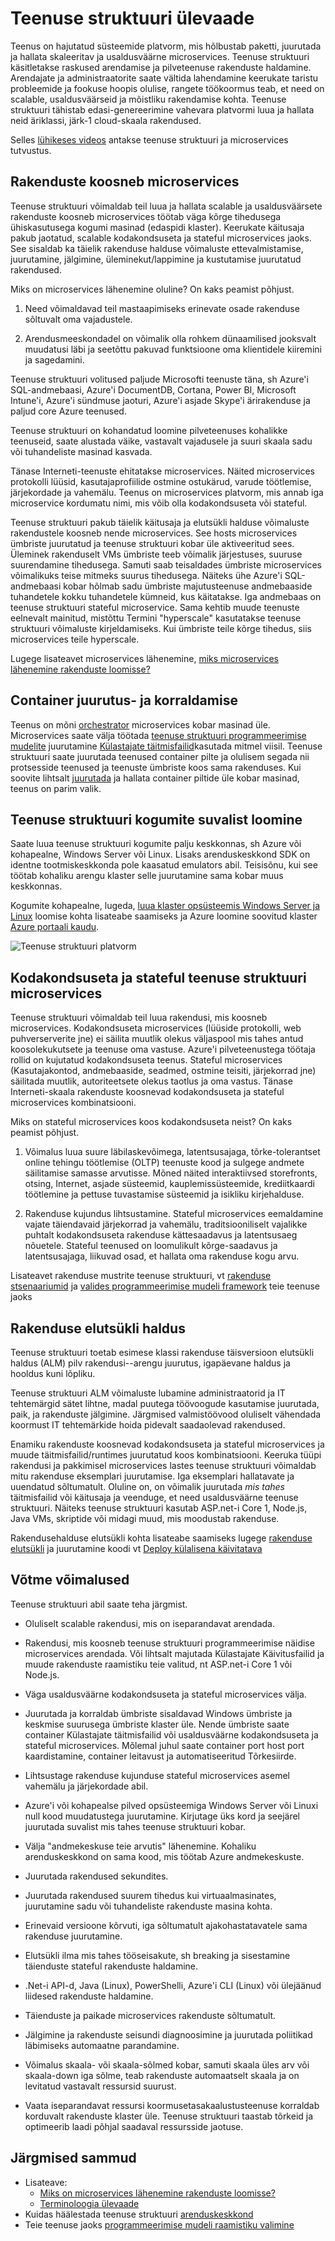 <properties
   pageTitle="Teenuse struktuuri ülevaade | Microsoft Azure'i"
   description="Teenuse struktuuri, kui palju microservices skaala ja paindlikkuse koosnevad rakenduste ülevaade. Teenus on hajutatud süsteemide platvormi kasutatakse koostamiseks scalable, usaldusväärseid ja hõlpsasti hallatava taotlused pilveteenuses"
   services="service-fabric"
   documentationCenter=".net"
   authors="msfussell"
   manager="timlt"
   editor="masnider"/>

<tags
   ms.service="service-fabric"
   ms.devlang="dotnet"
   ms.topic="article"
   ms.tgt_pltfrm="NA"
   ms.workload="NA"
   ms.date="10/22/2016"
   ms.author="mfussell"/>

# <a name="overview-of-service-fabric"></a>Teenuse struktuuri ülevaade
Teenus on hajutatud süsteemide platvorm, mis hõlbustab paketti, juurutada ja hallata skaleeritav ja usaldusväärne microservices. Teenuse struktuuri käsitletakse raskused arendamise ja pilveteenuse rakenduste haldamine. Arendajate ja administraatorite saate vältida lahendamine keerukate taristu probleemide ja fookuse hoopis olulise, rangete töökoormus teab, et need on scalable, usaldusväärseid ja mõistliku rakendamise kohta. Teenuse struktuuri tähistab edasi-genereerimine vahevara platvormi luua ja hallata neid äriklassi, järk-1 cloud-skaala rakendused.

Selles [lühikeses videos](https://aka.ms/servicefabricvideo) antakse teenuse struktuuri ja microservices tutvustus.


## <a name="applications-composed-of-microservices"></a>Rakenduste koosneb microservices
Teenuse struktuuri võimaldab teil luua ja hallata scalable ja usaldusväärsete rakenduste koosneb microservices töötab väga kõrge tihedusega ühiskasutusega kogumi masinad (edaspidi klaster). Keerukate käitusaja pakub jaotatud, scalable kodakondsuseta ja stateful microservices jaoks. See sisaldab ka täielik rakenduse halduse võimaluste ettevalmistamise, juurutamine, jälgimine, üleminekut/lappimine ja kustutamise juurutatud rakendused.

Miks on microservices lähenemine oluline? On kaks peamist põhjust.

1. Need võimaldavad teil mastaapimiseks erinevate osade rakenduse sõltuvalt oma vajadustele.

2. Arendusmeeskondadel on võimalik olla rohkem dünaamilised jooksvalt muudatusi läbi ja seetõttu pakuvad funktsioone oma klientidele kiiremini ja sagedamini.

Teenuse struktuuri volitused paljude Microsofti teenuste täna, sh Azure'i SQL-andmebaasi, Azure'i DocumentDB, Cortana, Power BI, Microsoft Intune'i, Azure'i sündmuse jaoturi, Azure'i asjade Skype'i ärirakenduse ja paljud core Azure teenused.

Teenuse struktuuri on kohandatud loomine pilveteenuses kohalikke teenuseid, saate alustada väike, vastavalt vajadusele ja suuri skaala sadu või tuhandeliste masinad kasvada.

Tänase Interneti-teenuste ehitatakse microservices. Näited microservices protokolli lüüsid, kasutajaprofiilide ostmine ostukärud, varude töötlemise, järjekordade ja vahemälu. Teenus on microservices platvorm, mis annab iga microservice kordumatu nimi, mis võib olla kodakondsuseta või stateful.

Teenuse struktuuri pakub täielik käitusaja ja elutsükli halduse võimaluste rakendustele koosneb nende microservices. See hosts microservices ümbriste juurutatud ja teenuse struktuuri kobar üle aktiveeritud sees. Üleminek rakenduselt VMs ümbriste teeb võimalik järjestuses, suuruse suurendamine tihedusega. Samuti saab teisaldades ümbriste microservices võimalikuks teise mitmeks suurus tihedusega. Näiteks ühe Azure'i SQL-andmebaasi kobar hõlmab sadu ümbriste majutusteenuse andmebaaside tuhandetele kokku tuhandetele kümneid, kus käitatakse. Iga andmebaas on teenuse struktuuri stateful microservice. Sama kehtib muude teenuste eelnevalt mainitud, mistõttu Termini "hyperscale" kasutatakse teenuse struktuuri võimaluste kirjeldamiseks. Kui ümbriste teile kõrge tihedus, siis microservices teile hyperscale.

Lugege lisateavet microservices lähenemine, [miks microservices lähenemine rakenduste loomisse?](service-fabric-overview-microservices.md)

## <a name="container-deployment-and-orchestration"></a>Container juurutus- ja korraldamise
Teenus on mõni [orchestrator](service-fabric-cluster-resource-manager-introduction.md) microservices kobar masinad üle. Microservices saate välja töötada [teenuse struktuuri programmeerimise mudelite](service-fabric-choose-framework.md) juurutamine [Külastajate täitmisfailid](service-fabric-deploy-existing-app.md)kasutada mitmel viisil. Teenuse struktuuri saate juurutada teenused container pilte ja olulisem segada nii protsesside teenused ja teenuste ümbriste koos sama rakenduses. Kui soovite lihtsalt [juurutada](service-fabric-containers-overview.md) ja hallata container piltide üle kobar masinad, teenus on parim valik.


## <a name="create-service-fabric-clusters-anywhere"></a>Teenuse struktuuri kogumite suvalist loomine
Saate luua teenuse struktuuri kogumite palju keskkonnas, sh Azure või kohapealne, Windows Server või Linux. Lisaks arenduskeskkond SDK on identne tootmiskeskkonda pole kaasatud emulators abil. Teisisõnu, kui see töötab kohaliku arengu klaster selle juurutamine sama kobar muus keskkonnas.

Kogumite kohapealne, lugeda, [luua klaster opsüsteemis Windows Server ja Linux](service-fabric-deploy-anywhere.md) loomise kohta lisateabe saamiseks ja Azure loomine soovitud klaster [Azure portaali kaudu](service-fabric-cluster-creation-via-portal.md).

![Teenuse struktuuri platvorm][Image1]

## <a name="stateless-and-stateful-service-fabric-microservices"></a>Kodakondsuseta ja stateful teenuse struktuuri microservices

Teenuse struktuuri võimaldab teil luua rakendusi, mis koosneb microservices. Kodakondsuseta microservices (lüüside protokolli, web puhverserverite jne) ei säilita muutlik olekus väljaspool mis tahes antud koosolekukutsete ja teenuse oma vastuse. Azure'i pilveteenustega töötaja rollid on kujutatud kodakondsuseta teenus. Stateful microservices (Kasutajakontod, andmebaaside, seadmed, ostmine teisiti, järjekorrad jne) säilitada muutlik, autoriteetsete olekus taotlus ja oma vastus. Tänase Interneti-skaala rakenduste koosnevad kodakondsuseta ja stateful microservices kombinatsiooni.

Miks on stateful microservices koos kodakondsuseta neist? On kaks peamist põhjust.

1. Võimalus luua suure läbilaskevõimega, latentsusajaga, tõrke-tolerantset online tehingu töötlemise (OLTP) teenuste kood ja sulgege andmete säilitamise samasse arvutisse. Mõned näited interaktiivsed storefronts, otsing, Internet, asjade süsteemid, kauplemissüsteemide, krediitkaardi töötlemine ja pettuse tuvastamise süsteemid ja isikliku kirjehalduse.

2. Rakenduse kujundus lihtsustamine. Stateful microservices eemaldamine vajate täiendavaid järjekorrad ja vahemälu, traditsiooniliselt vajalikke puhtalt kodakondsuseta rakenduse kättesaadavus ja latentsusaeg nõuetele. Stateful teenused on loomulikult kõrge-saadavus ja latentsusajaga, liikuvad osad, et hallata oma rakenduse kogu arvu.

Lisateavet rakenduse mustrite teenuse struktuuri, vt [rakenduse stsenaariumid](service-fabric-application-scenarios.md) ja [valides programmeerimise mudeli framework](service-fabric-choose-framework.md) teie teenuse jaoks

## <a name="application-lifecycle-management"></a>Rakenduse elutsükli haldus
Teenuse struktuuri toetab esimese klassi rakenduse täisversioon elutsükli haldus (ALM) pilv rakendusi--arengu juurutus, igapäevane haldus ja hooldus kuni lõpliku.

Teenuse struktuuri ALM võimaluste lubamine administraatorid ja IT tehtemärgid sätet lihtne, madal puutega töövoogude kasutamise juurutada, paik, ja rakenduste jälgimine. Järgmised valmistöövood oluliselt vähendada koormust IT tehtemärkide hoida pidevalt saadaolevad rakendused.

Enamiku rakenduste koosnevad kodakondsuseta ja stateful microservices ja muude täitmisfailid/runtimes juurutatud koos kombinatsiooni. Keeruka tüüpi rakendusi ja pakkimisel microservices lastes teenuse struktuuri võimaldab mitu rakenduse eksemplari juurutamise. Iga eksemplari hallatavate ja uuendatud sõltumatult. Oluline on, on võimalik juurutada *mis tahes* täitmisfailid või käitusaja ja veenduge, et need usaldusväärne teenuse struktuuri. Näiteks teenuse struktuuri kasutab ASP.net-i Core 1, Node.js, Java VMs, skriptide või midagi muud, mis moodustab rakenduse.

Rakendusehalduse elutsükli kohta lisateabe saamiseks lugege [rakenduse elutsükli](service-fabric-application-lifecycle.md) ja juurutamine koodi vt [Deploy külalisena käivitatava](service-fabric-deploy-existing-app.md)

## <a name="key-capabilities"></a>Võtme võimalused
Teenuse struktuuri abil saate teha järgmist.

- Oluliselt scalable rakendusi, mis on iseparandavat arendada.

- Rakendusi, mis koosneb teenuse struktuuri programmeerimise näidise microservices arendada. Või lihtsalt majutada Külastajate Käivitusfailid ja muude rakenduste raamistiku teie valitud, nt ASP.net-i Core 1 või Node.js.

- Väga usaldusväärne kodakondsuseta ja stateful microservices välja.

- Juurutada ja korraldab ümbriste sisaldavad Windows ümbriste ja keskmise suurusega ümbriste klaster üle. Nende ümbriste saate container Külastajate täitmisfailid või usaldusväärne kodakondsuseta ja stateful microservices.  Mõlemal juhul saate container port host port kaardistamine, container leitavust ja automatiseeritud Tõrkesiirde.

- Lihtsustage rakenduse kujunduse stateful microservices asemel vahemälu ja järjekordade abil.

- Azure'i või kohapealse pilved opsüsteemiga Windows Server või Linuxi null kood muudatustega juurutamine. Kirjutage üks kord ja seejärel juurutada suvalist mis tahes teenuse struktuuri kobar.

- Välja "andmekeskuse teie arvutis" lähenemine. Kohaliku arenduskeskkond on sama kood, mis töötab Azure andmekeskuste.

- Juurutada rakendused sekundites.

- Juurutada rakendused suurem tihedus kui virtuaalmasinates, juurutamine sadu või tuhandeliste rakenduste masina kohta.

- Erinevaid versioone kõrvuti, iga sõltumatult ajakohastatavatele sama rakenduse juurutamine.

- Elutsükli ilma mis tahes tööseisakute, sh breaking ja sisestamine täienduste stateful rakenduste haldamine.

- .Net-i API-d, Java (Linux), PowerShelli, Azure'i CLI (Linux) või ülejäänud liidesed rakenduste haldamine.

- Täienduste ja paikade microservices rakenduste sõltumatult.

- Jälgimine ja rakenduste seisundi diagnoosimine ja juurutada poliitikad läbimiseks automaatne parandamine.

- Võimalus skaala- või skaala-sõlmed kobar, samuti skaala üles arv või skaala-down iga sõlme, teab rakenduste automaatselt skaala ja on levitatud vastavalt ressursid suurust.

- Vaata iseparandavat ressursi koormusetasakaalustusteenuse korraldab korduvalt rakenduste klaster üle. Teenuse struktuuri taastab tõrkeid ja optimeerib laadi põhjal saadaval ressursside jaotuse.

<!--Every topic should have next steps and links to the next logical set of content to keep the customer engaged-->
## <a name="next-steps"></a>Järgmised sammud

* Lisateave:
    * [Miks on microservices lähenemine rakenduste loomisse?](service-fabric-overview-microservices.md)
    * [Terminoloogia ülevaade](service-fabric-technical-overview.md)
* Kuidas häälestada teenuse struktuuri [arenduskeskkond](service-fabric-get-started.md)  
* Teie teenuse jaoks [programmeerimise mudeli raamistiku valimine](service-fabric-choose-framework.md)

[Image1]: media/service-fabric-overview/Service-Fabric-Overview.png
